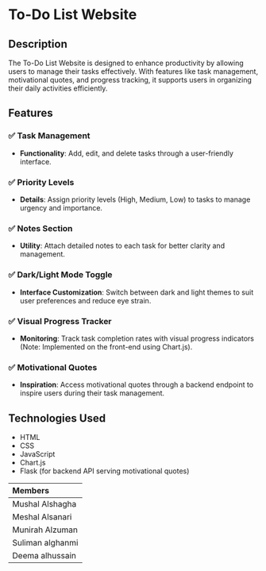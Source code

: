 # To-Do List Website

## Description
The To-Do List Website is designed to enhance productivity by allowing users to manage their tasks effectively. With features like task management, motivational quotes, and progress tracking, it supports users in organizing their daily activities efficiently.

## Features

### ✅ Task Management
- **Functionality**: Add, edit, and delete tasks through a user-friendly interface.

### ✅ Priority Levels
- **Details**: Assign priority levels (High, Medium, Low) to tasks to manage urgency and importance.

### ✅ Notes Section
- **Utility**: Attach detailed notes to each task for better clarity and management.

### ✅ Dark/Light Mode Toggle
- **Interface Customization**: Switch between dark and light themes to suit user preferences and reduce eye strain.

### ✅ Visual Progress Tracker
- **Monitoring**: Track task completion rates with visual progress indicators (Note: Implemented on the front-end using Chart.js).

### ✅ Motivational Quotes
- **Inspiration**: Access motivational quotes through a backend endpoint to inspire users during their task management.

## Technologies Used
- HTML
- CSS
- JavaScript
- Chart.js
- Flask (for backend API serving motivational quotes)


 

|  Members      | 
|:---|
| Mushal Alshagha   |
| Meshal Alsanari  |
| Munirah Alzuman  |
| Suliman alghanmi   |
| Deema alhussain   | 
